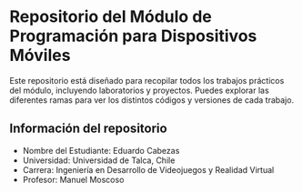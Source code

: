 # Repositorio del Módulo de Programación para Dispositivos Móviles

Este repositorio está diseñado para recopilar todos los trabajos prácticos del módulo, incluyendo laboratorios y proyectos. Puedes explorar las diferentes ramas para ver los distintos códigos y versiones de cada trabajo.

## Información del repositorio

- Nombre del Estudiante: Eduardo Cabezas
- Universidad: Universidad de Talca, Chile
- Carrera: Ingeniería en Desarrollo de Videojuegos y Realidad Virtual
- Profesor: Manuel Moscoso